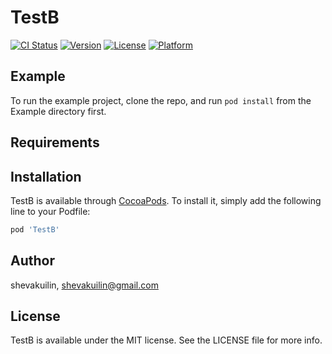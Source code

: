 # TestB

[![CI Status](https://img.shields.io/travis/shevakuilin/TestB.svg?style=flat)](https://travis-ci.org/shevakuilin/TestB)
[![Version](https://img.shields.io/cocoapods/v/TestB.svg?style=flat)](https://cocoapods.org/pods/TestB)
[![License](https://img.shields.io/cocoapods/l/TestB.svg?style=flat)](https://cocoapods.org/pods/TestB)
[![Platform](https://img.shields.io/cocoapods/p/TestB.svg?style=flat)](https://cocoapods.org/pods/TestB)

## Example

To run the example project, clone the repo, and run `pod install` from the Example directory first.

## Requirements

## Installation

TestB is available through [CocoaPods](https://cocoapods.org). To install
it, simply add the following line to your Podfile:

```ruby
pod 'TestB'
```

## Author

shevakuilin, shevakuilin@gmail.com

## License

TestB is available under the MIT license. See the LICENSE file for more info.
